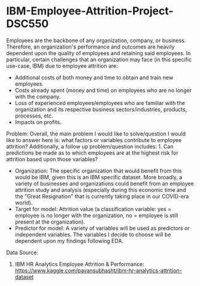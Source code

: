 # IBM-Employee-Attrition-Project-DSC550

Employees are the backbone of any organization, company, or business. Therefore, an organization's performance and outcomes are heavily dependent upon the quality of employees and retaining said employees. In particular, certain challenges that an organization may face (in this specific use-case, IBM) due to employee attrition are:
* Additional costs of both money and time to obtain and train new employees.
* Costs already spent (money and time) on employees who are no longer with the company.
* Loss of experienced employees/employees who are familiar with the organization and its respective business sectors/industries, products, processes, etc.
* Impacts on profits.

Problem: 
Overall, the main problem I would like to solve/question I would like to answer here is: what factors or variables contribute to employee attrition?
Additionally, a follow up problem/question includes:
        1. Can predictions be made as to which employees are at the highest risk for attrition based upon those variables?

* Organization: The specific organization that would benefit from this would be IBM, given this is an IBM specific dataset. More broadly, a variety of businesses and organizations could benefit from an employee attrition study and analysis (especially during this economic time and the "Great Resignation" that is currently taking place in our COVID-era world).
* Target for model: Attrition value (a classification variable: yes = employee is no longer with the organization, no = employee is still present at the organization).
* Predictor for model: A variety of variables will be used as predictors or independent variables. The variables I decide to choose will be dependent upon my findings following EDA.

Data Source:
1. IBM HR Analytics Employee Attrition & Performance: https://www.kaggle.com/pavansubhasht/ibm-hr-analytics-attrition-dataset
